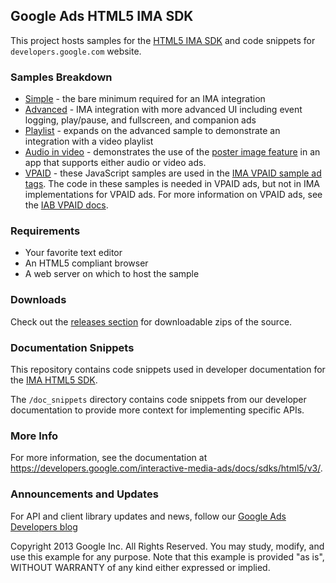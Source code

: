 ## Google Ads HTML5 IMA SDK

This project hosts samples for the [HTML5 IMA
SDK](//developers.google.com/interactive-media-ads/docs/sdks/html5/client-side)
and code snippets for `developers.google.com` website.

### Samples Breakdown

*   [Simple](https://github.com/googleads/googleads-ima-html5/tree/main/simple) -
    the bare minimum required for an IMA integration
*   [Advanced](https://github.com/googleads/googleads-ima-html5/tree/main/advanced) -
    IMA integration with more advanced UI including event logging, play/pause,
    and fullscreen, and companion ads
*   [Playlist](https://github.com/googleads/googleads-ima-html5/tree/main/playlist) -
    expands on the advanced sample to demonstrate an integration with a video
    playlist
*   [Audio in video](https://github.com/googleads/googleads-ima-html5/tree/main/audio_in_video) -
    demonstrates the use of the
    [poster image feature](https://developers.google.com/interactive-media-ads/docs/sdks/html5/client-side/audio-poster)
    in an app that supports either audio or video ads.
*   [VPAID](https://github.com/googleads/googleads-ima-html5/tree/main/vpaid) -
    these JavaScript samples are used in the
    [IMA VPAID sample ad tags](https://developers.google.com/interactive-media-ads/docs/sdks/html5/client-side/tags#single-vpaid-2.0-linear).
    The code in these samples is needed in VPAID ads, but not in IMA
    implementations for VPAID ads. For more information on VPAID ads, see the
    [IAB VPAID docs](https://iabtechlab.com/standards/video-player-ad-interface-definition-vpaid/).

### Requirements

*   Your favorite text editor
*   An HTML5 compliant browser
*   A web server on which to host the sample

### Downloads

Check out the
[releases section](https://github.com/googleads/googleads-ima-html5/releases)
for downloadable zips of the source.

### Documentation Snippets

This repository contains code snippets used in developer documentation for the
[IMA HTML5 SDK](https://developers.google.com/interactive-media-ads/docs/sdks/html5/client-side/get-started).

The `/doc_snippets` directory contains code snippets from our developer
documentation to provide more context for implementing specific APIs.

### More Info

For more information, see the documentation at
https://developers.google.com/interactive-media-ads/docs/sdks/html5/v3/.

### Announcements and Updates

For API and client library updates and news, follow our
[Google Ads Developers blog](http://googleadsdeveloper.blogspot.com/)

Copyright 2013 Google Inc. All Rights Reserved. You may study, modify, and use
this example for any purpose. Note that this example is provided "as is",
WITHOUT WARRANTY of any kind either expressed or implied.

